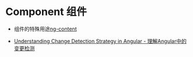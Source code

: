 # Component 组件   



- 组件的特殊用途[ng-content](./ng-content//ng-content.md)



- [Understanding Change Detection Strategy in Angular - 理解Angular中的变更检测]( https://alligator.io/angular/change-detection-strategy/ )



